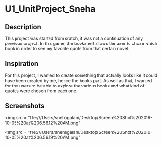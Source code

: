 # U1_UnitProject_Sneha
<h2> Description </h2>
<p> This project was started from sratch, it was not a continuation of any previous project. In this game, the bookshelf allows the user to chose which book in order to see my favorite quote from that certain novel.  <p>
<h2> Inspiration </h2>
For this project, I wanted to create something that actually looks like it could have been created by me, hence the books part. As well as that, I wanted for the users to be able to explore the various books and what kind of quotes were chosen from each one. 
<h2> Screenshots </h2>

<img src = "file:///Users/snehagalani/Desktop/Screen%20Shot%202016-10-05%20at%206.56.12%20AM.png"

<img src = "file:///Users/snehagalani/Desktop/Screen%20Shot%202016-10-05%20at%206.56.19%20AM.png"

